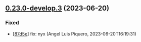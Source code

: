 ## [0.23.0-develop.3](https://github.com/alpiquero/nyx-test/tag/0.23.0-develop.3) (2023-06-20)

### Fixed

* [[87d5e](https://github.com/alpiquero/nyx-test/commit/87d5eeef46ab5489d65545e0acd81e01430be1bb)] fix: nyx
 (Angel Luis Piquero, 2023-06-20T16:19:31)


